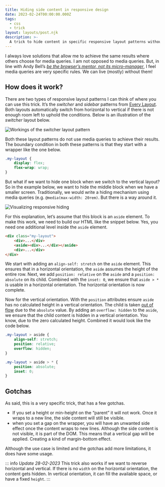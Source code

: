 ```yaml
---
title: Hiding side content in responsive design
date: 2023-02-24T00:00:00.000Z
tags:
  - css
  - trick
layout: layouts/post.njk
description: >-
  A trick to hide content in specific responsive layout patterns without the need for media queries. But with a few gotchas.
---
```


I always love solutions that allow me to achieve the same results where others choose for media queries. I am not opposed to media queries. But, in line with Andy Bell’s *[be the browser’s mentor, not its micro-manager](https://www.youtube.com/watch?v=5uhIiI9Ld5M)*, I feel media queries are very specific rules. We can live (mostly) without them!

## How does it work?
There are two types of responsive layout patterns I can think of where you can use this trick. It’s the *switcher* and *sidebar* patterns from [Every Layout](https://every-layout.dev). Both layouts automatically switch from horizontal to vertical if there is not enough room left to uphold the conditions. Below is an illustration of the *switcher* layout below.

![Workings of the switcher layout pattern](/img/switcher-layout.png)

Both these layout patterns do not use media queries to achieve their results. The boundary condition in both these patterns is that they start with a wrapper like the one below. 

```css
.my-layout {
	display: flex;
	flex-wrap: wrap;
}
```

But what if we want to hide one block when we switch to the vertical layout? So in the example below, we want to hide the middle block when we have a smaller screen. Traditionally, we would write a hiding mechanism using media queries (e.g. `@media(max-width: 20rem)`. But there is a way around it. 

![Visualizing responsive hiding](/img/responsive-hiding.png)

For this explanation, let’s assume that this block is an `aside` element. To make this work, we need to build our HTML like the snippet below. Yes, you need one additional level inside the `aside` element.

```html
<div class="my-layout">
	<div>...</div>
	<aside><div>...</div></aside>
	<div>...</div>
</div>
```

We start with adding an `align-self: stretch` on the `aside` element. This ensures that in a horizontal orientation, the `aside` assumes the height of the entire row. Next, we add `position: relative` on the `aside` and a `position: absolute` on its child. Combined with the `inset: 0`, we ensure that `aside > *` is usable in a horizontal orientation. The horizontal orientation is now complete. 

Now for the vertical orientation. With the `position` attributes ensure `aside` has no calculated height in a vertical orientation. The child is taken [out of flow](https://developer.mozilla.org/en-US/docs/Web/CSS/CSS_Flow_Layout/In_Flow_and_Out_of_Flow) due to the `absolute` value. By adding an `overflow: hidden` to the `aside`, we ensure that the child content is hidden in a vertical orientation. You know, due to the zero calculated height. Combined it would look like the code below.

```css
.my-layout > aside {
	align-self: stretch;
	position: relative;
	overflow: hidden;
}

.my-layout > aside > * {
	position: absolute;
	inset: 0;
}
```

## Gotchas
As said, this is a very specific trick, that has a few gotchas.

- If you set a height or min-height on the “parent” it will not work. Once it wraps to a new line, the side content will still be visible. 
- when you set a gap on the wrapper, you will have an unwanted side effect once the content wraps to new lines. Although the side content is not visible, it is part of the DOM. This means that a vertical gap will be applied. Creating a kind of margin-bottom effect.

Although the use case is limited and the gotchas add more limitations, it does have some usage.

::: info
*Update 28-02-2023*
This trick also works if we want to reverse horizontal and vertical. If there is no `width` on the horizontal orientation, the content gets hidden. In vertical orientation, it can fill the available space, or have a fixed `height`. 
:::